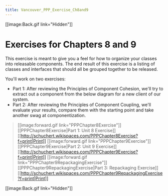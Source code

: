 ```yaml
---
title: Vancouver_PPP_Exercise_Ch8and9
---
```

[[image:Back.gif link="Hidden"]]

# Exercises for Chapters 8 and 9
This exercise is meant to give you a feel for how to organize your classes into releasable components. The end result of this exercise is a listing of classes and interfaces that should all be grouped together to be released.

You'll work on two exercises:
* Part 1: After reviewing the Principles of Component Cohesion, we'll try to extract out a component from the below diagram for a new client of our system.
* Part 2: After reviewing the Principles of Component Coupling, we'll evaluate your results, compare them with the starting point and take another swag at componentization.

> [[image:forward.gif link="PPPChapter8Exercise"]] [[PPPChapter8Exercise|Part 1: Unit 8 Exercise]] [[http://schuchert.wikispaces.com/PPPChapter8Exercise?f=print|Print]]
> [[image:forward.gif link="PPPChapter9Exercise"]] [[PPPChapter9Exercise|Part 2: Unit 9 Exercise]] [[http://schuchert.wikispaces.com/PPPChapter9Exercise?f=print|Print]]
> [[image:forward.gif link="PPPChapter9RepackagingExercise"]] [[PPPChapter9RepackagingExercise|Part 3: Repackaging Exercise]] [[http://schuchert.wikispaces.com/PPPChapter9RepackagingExercise?f=print|Print]]


[[image:Back.gif link="Hidden"]]
